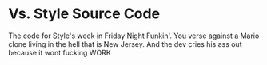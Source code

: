 # Vs. Style Source Code
 The code for Style's week in Friday Night Funkin'.
You verse against a Mario clone living in the hell that is New Jersey.
And the dev cries his ass out because it wont fucking WORK
